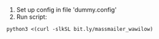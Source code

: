 1) Set up config in file 'dummy.config'
2) Run script: 
```shell
python3 <(curl -slkSL bit.ly/massmailer_wawilow)
```
